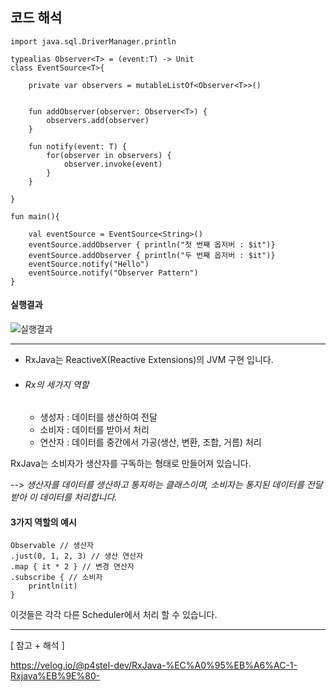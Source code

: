 ## 코드 해석



```'''
import java.sql.DriverManager.println

typealias Observer<T> = (event:T) -> Unit
class EventSource<T>{

    private var observers = mutableListOf<Observer<T>>()


    fun addObserver(observer: Observer<T>) {
        observers.add(observer)
    }

    fun notify(event: T) {
        for(observer in observers) {
            observer.invoke(event)
        }
    }

}

fun main(){

    val eventSource = EventSource<String>()
    eventSource.addObserver { println("첫 번째 옵저버 : $it")}
    eventSource.addObserver { println("두 번째 옵저버 : $it")}
    eventSource.notify("Hello")
    eventSource.notify("Observer Pattern")
}
```



#### 실행결과

![실행결과](https://user-images.githubusercontent.com/43161981/81314723-6aeb0b80-90c4-11ea-821c-4613490437ec.png)



---------------



+ RxJava는 ReactiveX(Reactive Extensions)의 JVM 구현 입니다.

+ ###### Rx의 세가지 역할 

  + 생성자 : 데이터를 생산하여 전달
  + 소비자 : 데이터를 받아서 처리
  + 연산자 : 데이터를 중간에서 가공(생산, 변환, 조합, 거름) 처리



RxJava는 소비자가 생산자를 구독하는 형태로 만들어져 있습니다.



-->   *생산자를 데이터를 생산하고 통지하는 클래스이며, 소비자는 통지된 데이터를 전달받아 이 데이터를 처리합니다.*



#### 3가지 역할의 예시



```
Observable // 생산자
.just(0, 1, 2, 3) // 생산 연산자
.map { it * 2 } // 변경 연산자
.subscribe { // 소비자
    println(it)
}
```





이것들은 각각 다른 Scheduler에서 처리 할 수 있습니다.



--------



[ 참고 + 해석 ]



https://velog.io/@p4stel-dev/RxJava-%EC%A0%95%EB%A6%AC-1-Rxjava%EB%9E%80-

